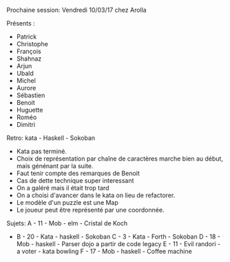 Prochaine session: Vendredi 10/03/17
chez Arolla 

Présents :
- Patrick
- Christophe
- François
- Shahnaz
- Arjun
- Ubald
- Michel
- Aurore
- Sébastien
- Benoit
- Huguette
- Roméo
- Dimitri


Retro: kata - Haskell - Sokoban
- Kata pas terminé.
- Choix de représentation par chaîne de caractères marche bien au début, mais génénant par la suite.
- Faut tenir compte des remarques de Benoit
- Cas de dette technique super interessant
- On a galéré mais il était trop tard
- On a choisi d'avancer dans le kata on lieu de refactorer.
- Le modèle d'un puzzle est une Map
- Le joueur peut être représenté par une coordonnée.
 
Sujets:
A - 11 - Mob  - elm     - Cristal de Koch
* B - 20 - Kata - haskell - Sokoban
C - 3 - Kata - Forth - Sokoban
D - 18 - Mob - haskell - Parser dojo a partir de code legacy
E - 11 - Evil randori - a voter - kata bowling
F - 17 - Mob - haskell - Coffee machine

 
